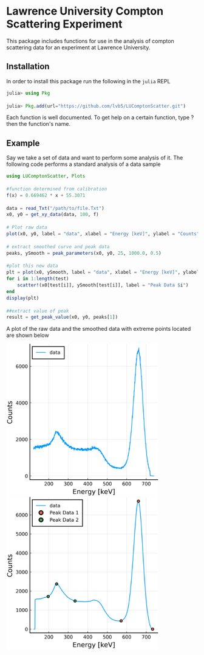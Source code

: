 # Lawrence University Compton Scattering Experiment

This package includes functions for use in the analysis of compton scattering data for an experiment at Lawrence University. 

## Installation 

In order to install this package run the following in the `julia` REPL

```julia
julia> using Pkg

julia> Pkg.add(url="https://github.com/lvb5/LUComptonScatter.git")
```
Each function is well documented. To get help on a certain function, type ? then the function's name. 

## Example

Say we take a set of data and want to perform some analysis of it. The following code performs a standard analysis of a data sample

```julia
using LUComptonScatter, Plots

#function determined from calibration
f(x) = 0.669462 * x + 55.3071

data = read_Txt("/path/to/file.Txt")
x0, y0 = get_xy_data(data, 100, f)

# Plot raw data
plot(x0, y0, label = "data", xlabel = "Energy [keV]", ylabel = "Counts", legend=:topleft)

# extract smoothed curve and peak data
peaks, ySmooth = peak_parameters(x0, y0, 25, 1000.0, 0.5)

#plot this new data
plt = plot(x0, ySmooth, label = "data", xlabel = "Energy [keV]", ylabel = "Counts", legend=:topleft)
for i in 1:length(test)
    scatter!(x0[test[i]], ySmooth[test[i]], label = "Peak Data $i")
end
display(plt)

##extract value of peak
result = get_peak_value(x0, y0, peaks[1])
```
A plot of the raw data and the smoothed data with extreme points located are shown below

<img src="https://github.com/lvb5/LUComptonScatter/blob/master/examples/plot2.png" width="400"/> <img src="https://github.com/lvb5/LUComptonScatter/blob/master/examples/plot1.png" width="400"/> 
